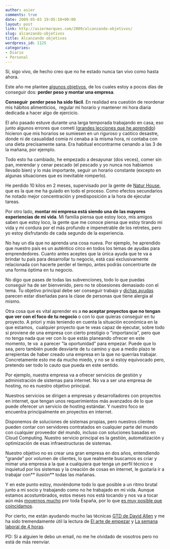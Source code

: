 ```yaml
---
author: asier
comments: true
date: 2009-05-03 19:05:10+00:00
layout: post
link: http://asiermarques.com/2009/alcanzando-objetivos/
slug: alcanzando-objetivos
title: Alcanzando objetivos
wordpress_id: 1125
categories:
- Diario
- Personal
---
```


Sí, sigo vivo, de hecho creo que no he estado nunca tan vivo como hasta ahora.

Este año me plantee [algunos objetivos](http://asiermarques.com/2008/12/26/mis-objetivos-para-el-proximo-2009), de los cuales estoy a pocos días de conseguir dos: **perder peso y montar una empresa**.

**Conseguir  perder peso ha sido fácil**. En realidad era cuestión de reordenar mis hábitos alimenticios,  regular mi horario y mantener mi hora diaria dedicada a hacer algo de ejercicio.

El año pasado estuve durante una larga temporada trabajando en casa, eso junto algunos errores que cometí ([grandes lecciones que he aprendido](http://asiermarques.com/2008/09/20/cosas-que-he-aprendido-al-trabajar-como-autonomo-desde-casa-parte-2-de-2)) hicieron que mis horarios se sumiesen en un riguroso y caótico desastre, donde ni de casualidad comía ni cenaba a la misma hora, ni contaba con una dieta precisamente sana. Era habitual encontrarme cenando a las 3 de la mañana, por ejemplo.

Todo esto ha cambiado, he empezado a desayunar (dos veces), comer sin pan, merendar y cenar pescado (el pescado y yo nunca nos habíamos llevado bien) y lo más importante, seguir un horario constante (excepto en algunas situaciones que es inevitable romperlo).

He perdido 10 kilos en 2 meses, supervisado por la gente de [Natur House](http://www.naturhouse.com/), que es la que me ha guiado en todo el proceso. Como efectos secundarios he notado mejor concentración y predisposición a la hora de ejecutar tareas.

Por otro lado, **montar mi empresa está siendo una de las mayores experiencias de mi vida**. Mi familia piensa que estoy loco, mis amigos saben que estoy loco, la gente que me conoce piensa que estoy tirando mi vida y mi cordura por el más profundo e impenetrable de los retretes, pero yo estoy disfrutando de cada segundo de la experiencia.

No hay un día que no aprenda una cosa nueva. Por ejemplo, he aprendido que nuestro país es un auténtico circo en todos los temas de ayudas para emprendedores. Cuanto antes aceptes que la única ayuda que te va a brindar tu país para desarrollar tu negocio, está casi exclusivamente  relacionada con hacerte perder el tiempo, antes podrás concentrarte de una forma óptima en tu negocio.

No digo que pases de todas las subvenciones, todo lo que puedas conseguir ha de ser bienvenido, pero no te obsesiones demasiado con el tema. Tu objetivo principal debe ser conseguir trabajo y [dichas ayudas](http://francoisderbaix.com/2009/03/10/las-subvenciones-y-ayudas-para-empresas-no-sirven-para-nada-son-nefastas/) parecen estar diseñadas para la clase de personas que tiene alergia al mismo.

Otra cosa que es vital aprender es a **no aceptar proyectos que no tengan que ver con el foco de tu negocio** o con lo que quieras conseguir en tu proyecto. A priori y más teniendo en cuenta la situación económica en la que estamos,  cualquier proyecto que te veas capaz de ejecutar, sobre todo si proviene de una empresa con cierto prestigio o "importancia", pero que no tenga nada que ver con lo que estás planeando ofrecer en este momento, te va  a parecer "la oportunidad" para empezar.
Puede que lo sea, pero también puede desviarte de tu camino y que a medio plazo te arrepientas de haber creado una empresa en la que no querrías trabajar. Concretamente esto me da mucho miedo, y no se si estoy equivocado pero, pretendo ser todo lo cauto que pueda en este sentido.

Por ejemplo, nuestra empresa va a ofrecer servicios de gestión y administración de sistemas para internet. No va a ser una empresa de hosting, no es nuestro objetivo principal.

Nuestros servicios se dirigen a empresas y desarrolladores con proyectos en internet, que tengan unos requerimientos más avanzados de lo que puede oferecer un servicio de hosting estándar. Y nuestro foco se encuentra principalmente en proyectos en internet.

Disponemos de soluciones de sistemas propias, pero nuestros clientes pueden contar con servidores contratados en cualquier parte del mundo con cualquier proveedor del mundo, incluso con soluciones basadas en Cloud Computing. Nuestro servicio principal es la gestión, automatización y optimización de esas infraestructuras de sistemas.

Nuestro objetivo no es crear una gran empresa en dos años, entendiendo "grande" por volumen de clientes, lo que realmente buscamos es criar y mimar una empresa a la que a cualquiera que tenga un perfil técnico e inquietud por los sistemas y la creación de cosas en internet, le gustaría ir a trabajar con** ilusión** todas las mañanas.

Y en este punto estoy, moviéndome todo lo que posible a un ritmo brutal junto a mi socio y trabajando como no he trabajado en mi vida. Aunque estamos acostumbrados, estos meses nos está tocando y nos va a tocar aún más [movernos mucho](http://angelmaria.com/2009/04/04/sal-a-vender-%C2%A1cojones/) por toda España, por lo que [es muy posible que coincidamos](http://www.dopplr.com/traveller/Asier).

Por cierto, me están ayudando mucho las técnicas [GTD de David Allen](http://www.casadellibro.com/libro-organizate-con-eficacia/2900001127629) y me ha sido tremendamente útil la lectura de [El arte de empezar](http://www.casadellibro.com/libro-el-arte-de-empezar-el-libro-para-emprendedores-mas-util-escrito-hasta-la-fecha/2900001224110) y [La semana laboral de 4 horas](http://www.casadellibro.com/libro-la-semana-laboral-de-4-horas/2900001246921).

PD: Si a alguien le debo un email, no me he olvidado de vosotros pero no está de más reenviar.
